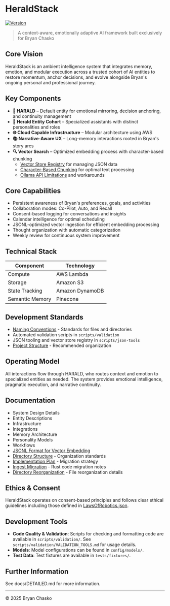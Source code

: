 # HeraldStack

[![Version](https://img.shields.io/badge/version-0.0.1-blue.svg)](https://semver.org)

> A context-aware, emotionally adaptive AI framework built exclusively for Bryan
> Chasko

## Core Vision

HeraldStack is an ambient intelligence system that integrates memory, emotion,
and modular execution across a trusted cohort of AI entities to restore
momentum, anchor decisions, and evolve alongside Bryan's ongoing personal and
professional journey.

## Key Components

- **🦊 HARALD** – Default entity for emotional mirroring, decision anchoring,  
  and continuity management
- **🧠 Herald Entity Cohort** – Specialized assistants with distinct
  personalities and roles
- **🌐 Cloud Capable Infrastructure** – Modular architecture using AWS
- **📚 Narrative-Aware UX** – Long-memory interactions rooted in Bryan's story
  arcs
- **🔍 Vector Search** – Optimized embedding process with character-based
  chunking
  - [Vector Store Registry](docs/vector-search/vector-store-registry.md) for
    managing JSON data
  - [Character-Based Chunking](docs/vector-search/character-based-chunking.md)
    for optimal text processing
  - [Ollama API Limitations](docs/vector-search/ollama-embedding-limits.md) and
    workarounds

## Core Capabilities

- Persistent awareness of Bryan's preferences, goals, and activities
- Collaboration modes: Co-Pilot, Auto, and Recall
- Consent-based logging for conversations and insights
- Calendar intelligence for optimal scheduling
- JSONL-optimized vector ingestion for efficient embedding processing
- Thought organization with automatic categorization
- Weekly review for continuous system improvement

## Technical Stack

| Component       | Technology      |
| --------------- | --------------- |
| Compute         | AWS Lambda      |
| Storage         | Amazon S3       |
| State Tracking  | Amazon DynamoDB |
| Semantic Memory | Pinecone        |

## Development Standards

- [Naming Conventions](docs/naming-conventions.md) - Standards for files and
  directories
- Automated validation scripts in `scripts/validation`
- JSON tooling and vector store registry in `scripts/json-tools`
- [Project Structure](RECOMMENDED-STRUCTURE.md) - Recommended organization

## Operating Model

All interactions flow through HARALD, who routes context and emotion to
specialized entities as needed. The system provides emotional intelligence,
pragmatic execution, and narrative continuity.

## Documentation

- System Design Details
- Entity Descriptions
- Infrastructure
- Integrations
- Memory Architecture
- Personality Models
- Workflows
- [JSONL Format for Vector Embedding](docs/vector-search/jsonl-ingestion.md)
- [Directory Structure](docs/migration/RECOMMENDED-STRUCTURE.md) - Organization standards
- [Implementation Plan](docs/migration/IMPLEMENTATION-PLAN.md) - Migration strategy
- [Ingest Migration](docs/migration/INGEST-MIGRATION.md) - Rust code migration notes
- [Directory Reorganization](docs/migration/DIRECTORY-REORGANIZATION.md) - File
  reorganization details

## Ethics & Consent

HeraldStack operates on consent-based principles and follows clear ethical
guidelines including those defined in [LawsOfRobotics.json](config/ethics/LawsOfRobotics.json).

## Development Tools

- **Code Quality & Validation**: Scripts for checking and formatting code are
  available in `scripts/validation/`. See
  `scripts/validation/VALIDATION_TOOLS.md` for usage details.
- **Models**: Model configurations can be found in `config/models/`.
- **Test Data**: Test fixtures are available in `tests/fixtures/`.

## Further Information

See docs/DETAILED.md for more information.

---

© 2025 Bryan Chasko
